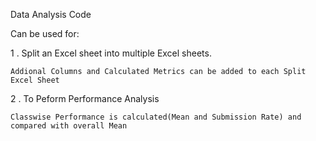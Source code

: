 Data Analysis Code

Can be used for:

1 . Split an Excel sheet into multiple Excel sheets.

    Addional Columns and Calculated Metrics can be added to each Split Excel Sheet

2 . To Peform Performance Analysis

    Classwise Performance is calculated(Mean and Submission Rate) and compared with overall Mean
